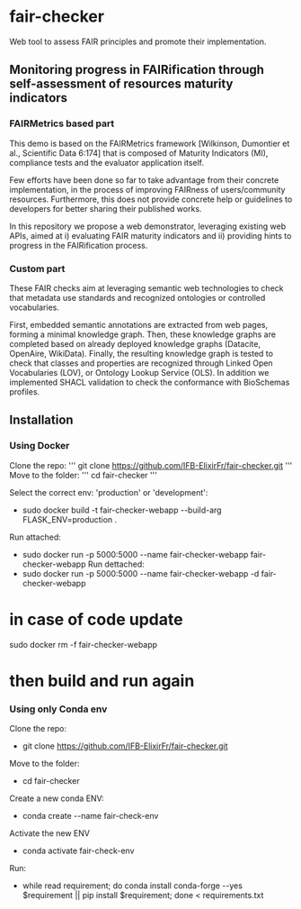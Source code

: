 # fair-checker

Web tool to assess FAIR principles and promote their implementation.

## Monitoring progress in FAIRification through self-assessment of resources maturity indicators

### FAIRMetrics based part

This demo is based on the FAIRMetrics framework [Wilkinson, Dumontier et al., Scientific Data 6:174] that is composed of Maturity Indicators (MI), compliance tests and the evaluator application itself.

Few efforts have been done so far to take advantage from their concrete implementation, in the process of improving FAIRness of users/community resources. Furthermore, this does not provide concrete help or guidelines to developers for better sharing their published works.

In this repository we propose a web demonstrator, leveraging existing web APIs, aimed at i) evaluating FAIR maturity indicators and ii) providing hints to progress in the FAIRification process.

### Custom part

These FAIR checks aim at leveraging semantic web technologies to check that metadata use standards and recognized ontologies or controlled vocabularies.

First, embedded semantic annotations are extracted from web pages, forming a minimal knowledge graph. Then, these knowledge graphs are completed based on already deployed knowledge graphs (Datacite, OpenAire, WikiData). Finally, the resulting knowledge graph is tested to check that classes and properties are recognized through Linked Open Vocabularies (LOV), or Ontology Lookup Service (OLS). In addition we implemented SHACL validation to check the conformance with BioSchemas profiles.

## Installation

### Using Docker

Clone the repo:
'''
git clone https://github.com/IFB-ElixirFr/fair-checker.git
'''
Move to the folder:
'''
cd fair-checker
'''

Select the correct env: 'production' or 'development':
- sudo docker build -t fair-checker-webapp --build-arg FLASK_ENV=production .

Run attached:
- sudo docker run -p 5000:5000 --name fair-checker-webapp fair-checker-webapp
Run dettached:
- sudo docker run -p 5000:5000 --name fair-checker-webapp -d fair-checker-webapp

# in case of code update
sudo docker rm -f fair-checker-webapp
# then build and run again


### Using only Conda env

Clone the repo:
- git clone https://github.com/IFB-ElixirFr/fair-checker.git

Move to the folder:
- cd fair-checker

Create a new conda ENV:
- conda create --name fair-check-env

Activate the new ENV
- conda activate fair-check-env

Run:
- while read requirement; do conda install  conda-forge --yes $requirement || pip install $requirement; done < requirements.txt
